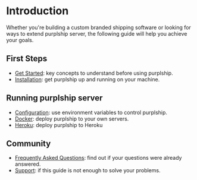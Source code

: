 # Introduction

Whether you're building a custom branded shipping software or looking for ways to extend purplship server, 
the following guide will help you achieve your goals.


## First Steps

- [Get Started](/developer-guides/architecture): key concepts to understand before using purplship.
- [Installation](/developer-guides/installing): get purplship up and running on your machine.


## Running purplship server

- [Configuration](/developer-guides/configuration): use environment variables to control purplship.
- [Docker](/developer-guides/docker): deploy purplship to your own servers.
- [Heroku](/developer-guides/heroku): deploy purplship to Heroku


## Community

- [Frequently Asked Questions](/developer-guides/FAQ): find out if your questions were already answered.
- [Support](/developer-guides/support/): if this guide is not enough to solve your problems.

